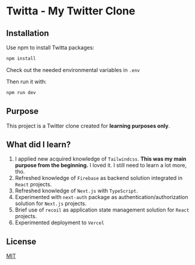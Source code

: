 # Twitta - My Twitter Clone

## Installation

Use npm to install Twitta packages:

```bash
npm install
```

Check out the needed environmental variables in `.env`

Then run it with:

```bash
npm run dev
```

## Purpose

This project is a Twitter clone created for **learning purposes only**.

## What did I learn?

1. I applied new acquired knowledge of `Tailwindcss`. **This was my main purpose from the beginning.** I loved it. I still need to learn a lot more, tho.
2. Refreshed knowledge of `Firebase` as backend solution integrated in `React` projects.
3. Refreshed knowledge of `Next.js` with `TypeScript`.
4. Experimented with `next-auth` package as authentication/authorization solution for `Next.js` projects.
5. Brief use of `recoil` as application state management solution for `React` projects.
6. Experimented deployment to `Vercel`

## License

[MIT](https://choosealicense.com/licenses/mit/)
